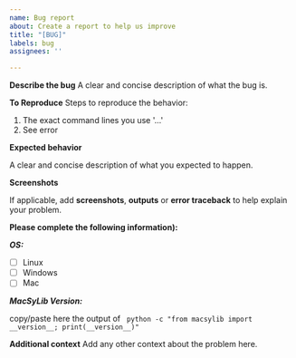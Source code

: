 ```yaml
---
name: Bug report
about: Create a report to help us improve
title: "[BUG]"
labels: bug
assignees: ''

---
```


**Describe the bug**
A clear and concise description of what the bug is.

**To Reproduce**
Steps to reproduce the behavior:
1. The exact command lines you use '...'
2. See error

**Expected behavior**

A clear and concise description of what you expected to happen.

**Screenshots**

If applicable, add **screenshots**, **outputs** or **error traceback**
to help explain your problem.

**Please complete the following information):**

***OS:***

 - [ ] Linux
 - [ ] Windows
 - [ ] Mac

***MacSyLib Version:***

  copy/paste here the output of ` python -c "from macsylib import __version__; print(__version__)"`

**Additional context**
Add any other context about the problem here.
